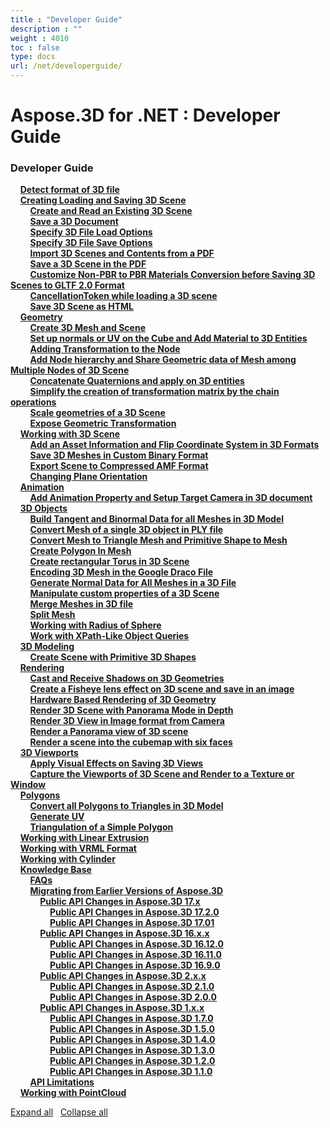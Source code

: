 ```yaml
---
title : "Developer Guide" 
description : "" 
weight : 4010 
toc : false
type: docs
url: /net/developerguide/
---
```


# Aspose.3D for .NET : Developer Guide


### Developer Guide

&nbsp;&nbsp;&nbsp;&nbsp;[**Detect format of 3D file**](https://docs2.aspose.com/3d/net/developerguide/detect+format+of+3d+file)    
&nbsp;&nbsp;&nbsp;&nbsp;[**Creating Loading and Saving 3D Scene**](https://docs2.aspose.com/3d/net/developerguide/cr-ld-sv/)    
&nbsp;&nbsp;&nbsp;&nbsp;&nbsp;&nbsp;&nbsp;&nbsp;[**Create and Read an Existing 3D Scene**](https://docs2.aspose.com/3d/net/developerguide/cr-ld-sv/create+and+read+an+existing+3d+scene)    
&nbsp;&nbsp;&nbsp;&nbsp;&nbsp;&nbsp;&nbsp;&nbsp;[**Save a 3D Document**](https://docs2.aspose.com/3d/net/developerguide/cr-ld-sv/save+a+3d+document)    
&nbsp;&nbsp;&nbsp;&nbsp;&nbsp;&nbsp;&nbsp;&nbsp;[**Specify 3D File Load Options**](https://docs2.aspose.com/3d/net/developerguide/cr-ld-sv/specify+3d+file+load+options)    
&nbsp;&nbsp;&nbsp;&nbsp;&nbsp;&nbsp;&nbsp;&nbsp;[**Specify 3D File Save Options**](https://docs2.aspose.com/3d/net/developerguide/cr-ld-sv/specify+3d+file+save+options)    
&nbsp;&nbsp;&nbsp;&nbsp;&nbsp;&nbsp;&nbsp;&nbsp;[**Import 3D Scenes and Contents from a PDF**](https://docs2.aspose.com/3d/net/developerguide/cr-ld-sv/import+3d+scenes+and+contents+from+a+pdf)    
&nbsp;&nbsp;&nbsp;&nbsp;&nbsp;&nbsp;&nbsp;&nbsp;[**Save a 3D Scene in the PDF**](https://docs2.aspose.com/3d/net/developerguide/cr-ld-sv/save+a+3d+scene+in+the+pdf)    
&nbsp;&nbsp;&nbsp;&nbsp;&nbsp;&nbsp;&nbsp;&nbsp;[**Customize Non-PBR to PBR Materials Conversion before Saving 3D Scenes to GLTF 2.0 Format**](https://docs2.aspose.com/3d/net/developerguide/cr-ld-sv/customize+non-pbr+to+pbr+materials+conversion+before+saving+3d+scenes+to+gltf+2.0+format)    
&nbsp;&nbsp;&nbsp;&nbsp;&nbsp;&nbsp;&nbsp;&nbsp;[**CancellationToken while loading a 3D scene**](https://docs2.aspose.com/3d/net/developerguide/cr-ld-sv/cancellationtoken+while+loading+a+3d+scene)    
&nbsp;&nbsp;&nbsp;&nbsp;&nbsp;&nbsp;&nbsp;&nbsp;[**Save 3D Scene as HTML**](https://docs2.aspose.com/3d/net/developerguide/cr-ld-sv/save+3d+scene+as+html)    
&nbsp;&nbsp;&nbsp;&nbsp;[**Geometry**](https://docs2.aspose.com/3d/net/developerguide/geometry/)    
&nbsp;&nbsp;&nbsp;&nbsp;&nbsp;&nbsp;&nbsp;&nbsp;[**Create 3D Mesh and Scene**](https://docs2.aspose.com/3d/net/developerguide/geometry/create+3d+mesh+and+scene)    
&nbsp;&nbsp;&nbsp;&nbsp;&nbsp;&nbsp;&nbsp;&nbsp;[**Set up normals or UV on the Cube and Add Material to 3D Entities**](https://docs2.aspose.com/3d/net/developerguide/geometry/set+up+normals+or+uv+on+the+cube+and+add+material+to+3d+entities)    
&nbsp;&nbsp;&nbsp;&nbsp;&nbsp;&nbsp;&nbsp;&nbsp;[**Adding Transformation to the Node**](https://docs2.aspose.com/3d/net/developerguide/geometry/adding+transformation+to+the+node)    
&nbsp;&nbsp;&nbsp;&nbsp;&nbsp;&nbsp;&nbsp;&nbsp;[**Add Node hierarchy and Share Geometric data of Mesh among Multiple Nodes of 3D Scene**](https://docs2.aspose.com/3d/net/developerguide/geometry/add+node+hierarchy+and+share+geometric+data+of+mesh+among+multiple+nodes+of+3d+scene)    
&nbsp;&nbsp;&nbsp;&nbsp;&nbsp;&nbsp;&nbsp;&nbsp;[**Concatenate Quaternions and apply on 3D entities**](https://docs2.aspose.com/3d/net/developerguide/geometry/concatenate+quaternions+and+apply+on+3d+entities)    
&nbsp;&nbsp;&nbsp;&nbsp;&nbsp;&nbsp;&nbsp;&nbsp;[**Simplify the creation of transformation matrix by the chain operations**](https://docs2.aspose.com/3d/net/developerguide/geometry/simplify+the+creation+of+transformation+matrix+by+the+chain+operations)    
&nbsp;&nbsp;&nbsp;&nbsp;&nbsp;&nbsp;&nbsp;&nbsp;[**Scale geometries of a 3D Scene**](https://docs2.aspose.com/3d/net/developerguide/geometry/scale+geometries+of+a+3d+scene)    
&nbsp;&nbsp;&nbsp;&nbsp;&nbsp;&nbsp;&nbsp;&nbsp;[**Expose Geometric Transformation**](https://docs2.aspose.com/3d/net/developerguide/geometry/expose+geometric+transformation)    
&nbsp;&nbsp;&nbsp;&nbsp;[**Working with 3D Scene**](https://docs2.aspose.com/3d/net/developerguide/workingwith3dscene/)    
&nbsp;&nbsp;&nbsp;&nbsp;&nbsp;&nbsp;&nbsp;&nbsp;[**Add an Asset Information and Flip Coordinate System in 3D Formats**](https://docs2.aspose.com/3d/net/developerguide/workingwith3dscene/add+an+asset+information+and+flip+coordinate+system+in+3d+formats)    
&nbsp;&nbsp;&nbsp;&nbsp;&nbsp;&nbsp;&nbsp;&nbsp;[**Save 3D Meshes in Custom Binary Format**](https://docs2.aspose.com/3d/net/developerguide/workingwith3dscene/save+3d+meshes+in+custom+binary+format)    
&nbsp;&nbsp;&nbsp;&nbsp;&nbsp;&nbsp;&nbsp;&nbsp;[**Export Scene to Compressed AMF Format**](https://docs2.aspose.com/3d/net/developerguide/workingwith3dscene/export+scene+to+compressed+amf+format)    
&nbsp;&nbsp;&nbsp;&nbsp;&nbsp;&nbsp;&nbsp;&nbsp;[**Changing Plane Orientation**](https://docs2.aspose.com/3d/net/developerguide/workingwith3dscene/changing+plane+orientation)    
&nbsp;&nbsp;&nbsp;&nbsp;[**Animation**](https://docs2.aspose.com/3d/net/developerguide/animation/)    
&nbsp;&nbsp;&nbsp;&nbsp;&nbsp;&nbsp;&nbsp;&nbsp;[**Add Animation Property and Setup Target Camera in 3D document**](https://docs2.aspose.com/3d/net/developerguide/animation/add+animation+property+and+setup+target+camera+in+3d+document)    
&nbsp;&nbsp;&nbsp;&nbsp;[**3D Objects**](https://docs2.aspose.com/3d/net/developerguide/3dobjects/)    
&nbsp;&nbsp;&nbsp;&nbsp;&nbsp;&nbsp;&nbsp;&nbsp;[**Build Tangent and Binormal Data for all Meshes in 3D Model**](https://docs2.aspose.com/3d/net/developerguide/3dobjects/build+tangent+and+binormal+data+for+all+meshes+in+3d+model)    
&nbsp;&nbsp;&nbsp;&nbsp;&nbsp;&nbsp;&nbsp;&nbsp;[**Convert Mesh of a single 3D object in PLY file**](https://docs2.aspose.com/3d/net/developerguide/3dobjects/convert+mesh+of+a+single+3d+object+in+ply+file)    
&nbsp;&nbsp;&nbsp;&nbsp;&nbsp;&nbsp;&nbsp;&nbsp;[**Convert Mesh to Triangle Mesh and Primitive Shape to Mesh**](https://docs2.aspose.com/3d/net/developerguide/3dobjects/convert+mesh+to+triangle+mesh+and+primitive+shape+to+mesh)    
&nbsp;&nbsp;&nbsp;&nbsp;&nbsp;&nbsp;&nbsp;&nbsp;[**Create Polygon In Mesh**](https://docs2.aspose.com/3d/net/developerguide/3dobjects/create+polygon+in+mesh)    
&nbsp;&nbsp;&nbsp;&nbsp;&nbsp;&nbsp;&nbsp;&nbsp;[**Create rectangular Torus in 3D Scene**](https://docs2.aspose.com/3d/net/developerguide/3dobjects/create+rectangular+torus+in+3d+scene)    
&nbsp;&nbsp;&nbsp;&nbsp;&nbsp;&nbsp;&nbsp;&nbsp;[**Encoding 3D Mesh in the Google Draco File**](https://docs2.aspose.com/3d/net/developerguide/3dobjects/encoding+3d+mesh+in+the+google+draco+file)    
&nbsp;&nbsp;&nbsp;&nbsp;&nbsp;&nbsp;&nbsp;&nbsp;[**Generate Normal Data for All Meshes in a 3D File**](https://docs2.aspose.com/3d/net/developerguide/3dobjects/generate+normal+data+for+all+meshes+in+a+3d+file)    
&nbsp;&nbsp;&nbsp;&nbsp;&nbsp;&nbsp;&nbsp;&nbsp;[**Manipulate custom properties of a 3D Scene**](https://docs2.aspose.com/3d/net/developerguide/3dobjects/manipulate+custom+properties+of+a+3d+scene)    
&nbsp;&nbsp;&nbsp;&nbsp;&nbsp;&nbsp;&nbsp;&nbsp;[**Merge Meshes in 3D file**](https://docs2.aspose.com/3d/net/developerguide/3dobjects/merge+meshes+in+3d+file)    
&nbsp;&nbsp;&nbsp;&nbsp;&nbsp;&nbsp;&nbsp;&nbsp;[**Split Mesh**](https://docs2.aspose.com/3d/net/developerguide/3dobjects/split+mesh)    
&nbsp;&nbsp;&nbsp;&nbsp;&nbsp;&nbsp;&nbsp;&nbsp;[**Working with Radius of Sphere**](https://docs2.aspose.com/3d/net/developerguide/3dobjects/working+with+radius+of+sphere)    
&nbsp;&nbsp;&nbsp;&nbsp;&nbsp;&nbsp;&nbsp;&nbsp;[**Work with XPath-Like Object Queries**](https://docs2.aspose.com/3d/net/developerguide/3dobjects/work+with+xpath-like+object+queries)    
&nbsp;&nbsp;&nbsp;&nbsp;[**3D Modeling**](https://docs2.aspose.com/3d/net/developerguide/3dmodeling/)    
&nbsp;&nbsp;&nbsp;&nbsp;&nbsp;&nbsp;&nbsp;&nbsp;[**Create Scene with Primitive 3D Shapes**](https://docs2.aspose.com/3d/net/developerguide/3dmodeling/create+scene+with+primitive+3d+shapes)    
&nbsp;&nbsp;&nbsp;&nbsp;[**Rendering**](https://docs2.aspose.com/3d/net/developerguide/rendering/)    
&nbsp;&nbsp;&nbsp;&nbsp;&nbsp;&nbsp;&nbsp;&nbsp;[**Cast and Receive Shadows on 3D Geometries**](https://docs2.aspose.com/3d/net/developerguide/rendering/cast+and+receive+shadows+on+3d+geometries)    
&nbsp;&nbsp;&nbsp;&nbsp;&nbsp;&nbsp;&nbsp;&nbsp;[**Create a Fisheye lens effect on 3D scene and save in an image**](https://docs2.aspose.com/3d/net/developerguide/rendering/create+a+fisheye+lens+effect+on+3d+scene+and+save+in+an+image)    
&nbsp;&nbsp;&nbsp;&nbsp;&nbsp;&nbsp;&nbsp;&nbsp;[**Hardware Based Rendering of 3D Geometry**](https://docs2.aspose.com/3d/net/developerguide/rendering/hardware+based+rendering+of+3d+geometry)    
&nbsp;&nbsp;&nbsp;&nbsp;&nbsp;&nbsp;&nbsp;&nbsp;[**Render 3D Scene with Panorama Mode in Depth**](https://docs2.aspose.com/3d/net/developerguide/rendering/render+3d+scene+with+panorama+mode+in+depth)    
&nbsp;&nbsp;&nbsp;&nbsp;&nbsp;&nbsp;&nbsp;&nbsp;[**Render 3D View in Image format from Camera**](https://docs2.aspose.com/3d/net/developerguide/rendering/render+3d+view+in+image+format+from+camera)    
&nbsp;&nbsp;&nbsp;&nbsp;&nbsp;&nbsp;&nbsp;&nbsp;[**Render a Panorama view of 3D scene**](https://docs2.aspose.com/3d/net/developerguide/rendering/render+a+panorama+view+of+3d+scene)    
&nbsp;&nbsp;&nbsp;&nbsp;&nbsp;&nbsp;&nbsp;&nbsp;[**Render a scene into the cubemap with six faces**](https://docs2.aspose.com/3d/net/developerguide/rendering/render+a+scene+into+the+cubemap+with+six+faces)    
&nbsp;&nbsp;&nbsp;&nbsp;[**3D Viewports**](https://docs2.aspose.com/3d/net/developerguide/3dviewports/)    
&nbsp;&nbsp;&nbsp;&nbsp;&nbsp;&nbsp;&nbsp;&nbsp;[**Apply Visual Effects on Saving 3D Views**](https://docs2.aspose.com/3d/net/developerguide/3dviewports/apply+visual+effects+on+saving+3d+views)    
&nbsp;&nbsp;&nbsp;&nbsp;&nbsp;&nbsp;&nbsp;&nbsp;[**Capture the Viewports of 3D Scene and Render to a Texture or Window**](https://docs2.aspose.com/3d/net/developerguide/3dviewports/capture+the+viewports+of+3d+scene+and+render+to+a+texture+or+window)    
&nbsp;&nbsp;&nbsp;&nbsp;[**Polygons**](https://docs2.aspose.com/3d/net/developerguide/polygons/)    
&nbsp;&nbsp;&nbsp;&nbsp;&nbsp;&nbsp;&nbsp;&nbsp;[**Convert all Polygons to Triangles in 3D Model**](https://docs2.aspose.com/3d/net/developerguide/polygons/convert+all+polygons+to+triangles+in+3d+model)    
&nbsp;&nbsp;&nbsp;&nbsp;&nbsp;&nbsp;&nbsp;&nbsp;[**Generate UV**](https://docs2.aspose.com/3d/net/developerguide/polygons/generate+uv)    
&nbsp;&nbsp;&nbsp;&nbsp;&nbsp;&nbsp;&nbsp;&nbsp;[**Triangulation of a Simple Polygon**](https://docs2.aspose.com/3d/net/developerguide/polygons/triangulation+of+a+simple+polygon)    
&nbsp;&nbsp;&nbsp;&nbsp;[**Working with Linear Extrusion**](https://docs2.aspose.com/3d/net/developerguide/working+with+linear+extrusion)    
&nbsp;&nbsp;&nbsp;&nbsp;[**Working with VRML Format**](https://docs2.aspose.com/3d/net/developerguide/working+with+vrml+format)    
&nbsp;&nbsp;&nbsp;&nbsp;[**Working with Cylinder**](https://docs2.aspose.com/3d/net/developerguide/working+with+cylinder)    
&nbsp;&nbsp;&nbsp;&nbsp;[**Knowledge Base**](https://docs2.aspose.com/3d/net/developerguide/knowledgebase/)    
&nbsp;&nbsp;&nbsp;&nbsp;&nbsp;&nbsp;&nbsp;&nbsp;[**FAQs**](https://docs2.aspose.com/3d/net/developerguide/knowledgebase/faqs)    
&nbsp;&nbsp;&nbsp;&nbsp;&nbsp;&nbsp;&nbsp;&nbsp;[**Migrating from Earlier Versions of Aspose.3D**](https://docs2.aspose.com/3d/net/developerguide/knowledgebase/migratingfromearliervs/)    
&nbsp;&nbsp;&nbsp;&nbsp;&nbsp;&nbsp;&nbsp;&nbsp;&nbsp;&nbsp;&nbsp;&nbsp;[**Public API Changes in Aspose.3D 17.x**](https://docs2.aspose.com/3d/net/developerguide/knowledgebase/migratingfromearliervs/changesin17x/)    
&nbsp;&nbsp;&nbsp;&nbsp;&nbsp;&nbsp;&nbsp;&nbsp;&nbsp;&nbsp;&nbsp;&nbsp;&nbsp;&nbsp;&nbsp;&nbsp;[**Public API Changes in Aspose.3D 17.2.0**](https://docs2.aspose.com/3d/net/developerguide/knowledgebase/migratingfromearliervs/changesin17x/public+api+changes+in+aspose.3d+17.2.0)    
&nbsp;&nbsp;&nbsp;&nbsp;&nbsp;&nbsp;&nbsp;&nbsp;&nbsp;&nbsp;&nbsp;&nbsp;&nbsp;&nbsp;&nbsp;&nbsp;[**Public API Changes in Aspose.3D 17.01**](https://docs2.aspose.com/3d/net/developerguide/knowledgebase/migratingfromearliervs/changesin17x/public+api+changes+in+aspose.3d+17.01)    
&nbsp;&nbsp;&nbsp;&nbsp;&nbsp;&nbsp;&nbsp;&nbsp;&nbsp;&nbsp;&nbsp;&nbsp;[**Public API Changes in Aspose.3D 16.x.x**](https://docs2.aspose.com/3d/net/developerguide/knowledgebase/migratingfromearliervs/changesin16xx/)    
&nbsp;&nbsp;&nbsp;&nbsp;&nbsp;&nbsp;&nbsp;&nbsp;&nbsp;&nbsp;&nbsp;&nbsp;&nbsp;&nbsp;&nbsp;&nbsp;[**Public API Changes in Aspose.3D 16.12.0**](https://docs2.aspose.com/3d/net/developerguide/knowledgebase/migratingfromearliervs/changesin16xx/public+api+changes+in+aspose.3d+16.12.0)    
&nbsp;&nbsp;&nbsp;&nbsp;&nbsp;&nbsp;&nbsp;&nbsp;&nbsp;&nbsp;&nbsp;&nbsp;&nbsp;&nbsp;&nbsp;&nbsp;[**Public API Changes in Aspose.3D 16.11.0**](https://docs2.aspose.com/3d/net/developerguide/knowledgebase/migratingfromearliervs/changesin16xx/public+api+changes+in+aspose.3d+16.11.0)    
&nbsp;&nbsp;&nbsp;&nbsp;&nbsp;&nbsp;&nbsp;&nbsp;&nbsp;&nbsp;&nbsp;&nbsp;&nbsp;&nbsp;&nbsp;&nbsp;[**Public API Changes in Aspose.3D 16.9.0**](https://docs2.aspose.com/3d/net/developerguide/knowledgebase/migratingfromearliervs/changesin16xx/public+api+changes+in+aspose.3d+16.9.0)    
&nbsp;&nbsp;&nbsp;&nbsp;&nbsp;&nbsp;&nbsp;&nbsp;&nbsp;&nbsp;&nbsp;&nbsp;[**Public API Changes in Aspose.3D 2.x.x**](https://docs2.aspose.com/3d/net/developerguide/knowledgebase/migratingfromearliervs/changesin2xx/)    
&nbsp;&nbsp;&nbsp;&nbsp;&nbsp;&nbsp;&nbsp;&nbsp;&nbsp;&nbsp;&nbsp;&nbsp;&nbsp;&nbsp;&nbsp;&nbsp;[**Public API Changes in Aspose.3D 2.1.0**](https://docs2.aspose.com/3d/net/developerguide/knowledgebase/migratingfromearliervs/changesin2xx/public+api+changes+in+aspose.3d+2.1.0)    
&nbsp;&nbsp;&nbsp;&nbsp;&nbsp;&nbsp;&nbsp;&nbsp;&nbsp;&nbsp;&nbsp;&nbsp;&nbsp;&nbsp;&nbsp;&nbsp;[**Public API Changes in Aspose.3D 2.0.0**](https://docs2.aspose.com/3d/net/developerguide/knowledgebase/migratingfromearliervs/changesin2xx/public+api+changes+in+aspose.3d+2.0.0)    
&nbsp;&nbsp;&nbsp;&nbsp;&nbsp;&nbsp;&nbsp;&nbsp;&nbsp;&nbsp;&nbsp;&nbsp;[**Public API Changes in Aspose.3D 1.x.x**](https://docs2.aspose.com/3d/net/developerguide/knowledgebase/migratingfromearliervs/changesin1xx/)    
&nbsp;&nbsp;&nbsp;&nbsp;&nbsp;&nbsp;&nbsp;&nbsp;&nbsp;&nbsp;&nbsp;&nbsp;&nbsp;&nbsp;&nbsp;&nbsp;[**Public API Changes in Aspose.3D 1.7.0**](https://docs2.aspose.com/3d/net/developerguide/knowledgebase/migratingfromearliervs/changesin1xx/public+api+changes+in+aspose.3d+1.7.0)    
&nbsp;&nbsp;&nbsp;&nbsp;&nbsp;&nbsp;&nbsp;&nbsp;&nbsp;&nbsp;&nbsp;&nbsp;&nbsp;&nbsp;&nbsp;&nbsp;[**Public API Changes in Aspose.3D 1.5.0**](https://docs2.aspose.com/3d/net/developerguide/knowledgebase/migratingfromearliervs/changesin1xx/public+api+changes+in+aspose.3d+1.5.0)    
&nbsp;&nbsp;&nbsp;&nbsp;&nbsp;&nbsp;&nbsp;&nbsp;&nbsp;&nbsp;&nbsp;&nbsp;&nbsp;&nbsp;&nbsp;&nbsp;[**Public API Changes in Aspose.3D 1.4.0**](https://docs2.aspose.com/3d/net/developerguide/knowledgebase/migratingfromearliervs/changesin1xx/public+api+changes+in+aspose.3d+1.4.0)    
&nbsp;&nbsp;&nbsp;&nbsp;&nbsp;&nbsp;&nbsp;&nbsp;&nbsp;&nbsp;&nbsp;&nbsp;&nbsp;&nbsp;&nbsp;&nbsp;[**Public API Changes in Aspose.3D 1.3.0**](https://docs2.aspose.com/3d/net/developerguide/knowledgebase/migratingfromearliervs/changesin1xx/public+api+changes+in+aspose.3d+1.3.0)    
&nbsp;&nbsp;&nbsp;&nbsp;&nbsp;&nbsp;&nbsp;&nbsp;&nbsp;&nbsp;&nbsp;&nbsp;&nbsp;&nbsp;&nbsp;&nbsp;[**Public API Changes in Aspose.3D 1.2.0**](https://docs2.aspose.com/3d/net/developerguide/knowledgebase/migratingfromearliervs/changesin1xx/public+api+changes+in+aspose.3d+1.2.0)    
&nbsp;&nbsp;&nbsp;&nbsp;&nbsp;&nbsp;&nbsp;&nbsp;&nbsp;&nbsp;&nbsp;&nbsp;&nbsp;&nbsp;&nbsp;&nbsp;[**Public API Changes in Aspose.3D 1.1.0**](https://docs2.aspose.com/3d/net/developerguide/knowledgebase/migratingfromearliervs/changesin1xx/public+api+changes+in+aspose.3d+1.1.0)    
&nbsp;&nbsp;&nbsp;&nbsp;&nbsp;&nbsp;&nbsp;&nbsp;[**API Limitations**](https://docs2.aspose.com/3d/net/developerguide/knowledgebase/api+limitations)    
&nbsp;&nbsp;&nbsp;&nbsp;[**Working with PointCloud**](https://docs2.aspose.com/3d/net/developerguide/working+with+pointcloud)    

[Expand all](#)   [Collapse all](#)

           


